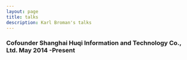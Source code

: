 ```yaml
---
layout: page
title: talks
description: Karl Broman's talks
---
```




###  Cofounder  Shanghai Huqi Information and Technology Co., Ltd.  May 2014 -Present





